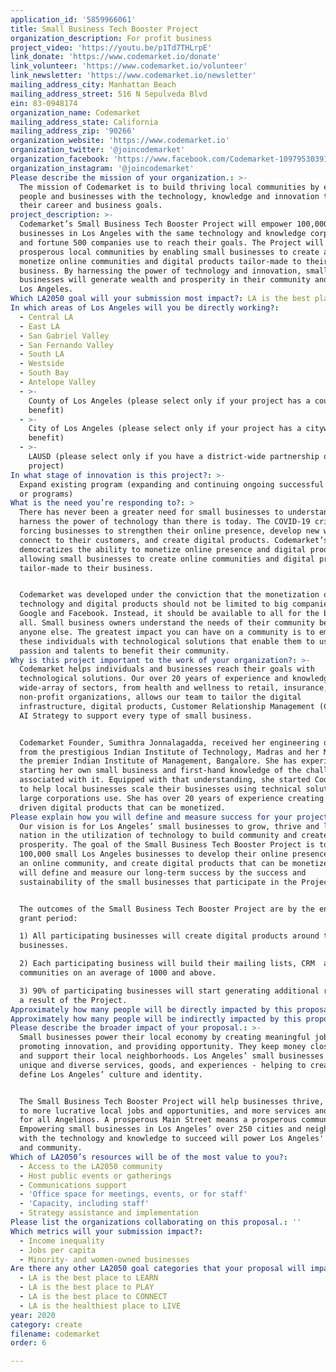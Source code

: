 ```yaml
---
application_id: '5859966061'
title: Small Business Tech Booster Project
organization_description: For profit business
project_video: 'https://youtu.be/p1Td7THLrpE'
link_donate: 'https://www.codemarket.io/donate'
link_volunteer: 'https://www.codemarket.io/volunteer'
link_newsletter: 'https://www.codemarket.io/newsletter'
mailing_address_city: Manhattan Beach
mailing_address_street: 516 N Sepulveda Blvd
ein: 83-0948174
organization_name: Codemarket
mailing_address_state: California
mailing_address_zip: '90266'
organization_website: 'https://www.codemarket.io'
organization_twitter: '@joincodemarket'
organization_facebook: 'https://www.facebook.com/Codemarket-109795303915673'
organization_instagram: '@joincodemarket'
Please describe the mission of your organization.: >-
  The mission of Codemarket is to build thriving local communities by empowering
  people and businesses with the technology, knowledge and innovation to reach
  their career and business goals.
project_description: >-
  Codemarket’s Small Business Tech Booster Project will empower 100,000 small
  businesses in Los Angeles with the same technology and knowledge corporations
  and fortune 500 companies use to reach their goals. The Project will build
  prosperous local communities by enabling small businesses to create and
  monetize online communities and digital products tailor-made to their
  business. By harnessing the power of technology and innovation, small
  businesses will generate wealth and prosperity in their community and boost
  Los Angeles.
Which LA2050 goal will your submission most impact?: LA is the best place to CREATE
In which areas of Los Angeles will you be directly working?:
  - Central LA
  - East LA
  - San Gabriel Valley
  - San Fernando Valley
  - South LA
  - Westside
  - South Bay
  - Antelope Valley
  - >-
    County of Los Angeles (please select only if your project has a countywide
    benefit)
  - >-
    City of Los Angeles (please select only if your project has a citywide
    benefit)
  - >-
    LAUSD (please select only if you have a district-wide partnership or
    project)
In what stage of innovation is this project?: >-
  Expand existing program (expanding and continuing ongoing successful projects
  or programs)
What is the need you’re responding to?: >
  There has never been a greater need for small businesses to understand and
  harness the power of technology than there is today. The COVID-19 crisis is
  forcing businesses to strengthen their online presence, develop new ways to
  connect to their customers, and create digital products. Codemarket’s platform
  democratizes the ability to monetize online presence and digital products by
  allowing small businesses to create online communities and digital products
  tailor-made to their business. 


  Codemarket was developed under the conviction that the monetization of
  technology and digital products should not be limited to big companies like
  Google and Facebook. Instead, it should be available to all for the benefit of
  all. Small business owners understand the needs of their community better than
  anyone else. The greatest impact you can have on a community is to empower
  these individuals with technological solutions that enable them to use their
  passion and talents to benefit their community. 
Why is this project important to the work of your organization?: >-
  Codemarket helps individuals and businesses reach their goals with
  technological solutions. Our over 20 years of experience and knowledge in a
  wide-array of sectors, from health and wellness to retail, insurance, and
  non-profit organizations, allows our team to tailor the digital
  infrastructure, digital products, Customer Relationship Management (CRM), and
  AI Strategy to support every type of small business.


  Codemarket Founder, Sumithra Jonnalagadda, received her engineering degree
  from the prestigious Indian Institute of Technology, Madras and her MBA from
  the premier Indian Institute of Management, Bangalore. She has experience
  starting her own small business and first-hand knowledge of the challenges
  associated with it. Equipped with that understanding, she started Codemarket
  to help local businesses scale their businesses using technical solutions that
  large corporations use. She has over 20 years of experience creating data
  driven digital products that can be monetized. 
Please explain how you will define and measure success for your project.: >
  Our vision is for Los Angeles’ small businesses to grow, thrive and lead the
  nation in the utilization of technology to build community and create
  prosperity. The goal of the Small Business Tech Booster Project is to empower
  100,000 small Los Angeles businesses to develop their online presence, build
  an online community, and create digital products that can be monetized. We
  will define and measure our long-term success by the success and
  sustainability of the small businesses that participate in the Project. 


  The outcomes of the Small Business Tech Booster Project are by the end of the
  grant period:

  1) All participating businesses will create digital products around their
  businesses.

  2) Each participating business will build their mailing lists, CRM  and online
  communities on an average of 1000 and above.

  3) 90% of participating businesses will start generating additional revenue as
  a result of the Project.
Approximately how many people will be directly impacted by this proposal?: '2500000'
Approximately how many people will be indirectly impacted by this proposal?: '10000000'
Please describe the broader impact of your proposal.: >-
  Small businesses power their local economy by creating meaningful jobs,
  promoting innovation, and providing opportunity. They keep money close to home
  and support their local neighborhoods. Los Angeles’ small businesses offer
  unique and diverse services, goods, and experiences - helping to create and
  define Los Angeles’ culture and identity.


  The Small Business Tech Booster Project will help businesses thrive, leading
  to more lucrative local jobs and opportunities, and more services and products
  for all Angelinos. A prosperous Main Street means a prosperous community.
  Empowering small businesses in Los Angeles’ over 250 cit­ies and neighborhoods
  with the technology and knowledge to succeed will power Los Angeles' economy
  and community.
Which of LA2050’s resources will be of the most value to you?:
  - Access to the LA2050 community
  - Host public events or gatherings
  - Communications support
  - 'Office space for meetings, events, or for staff'
  - 'Capacity, including staff'
  - Strategy assistance and implementation
Please list the organizations collaborating on this proposal.: ''
Which metrics will your submission impact?:
  - Income inequality
  - Jobs per capita
  - Minority- and women-owned businesses
Are there any other LA2050 goal categories that your proposal will impact?:
  - LA is the best place to LEARN
  - LA is the best place to PLAY
  - LA is the best place to CONNECT
  - LA is the healthiest place to LIVE
year: 2020
category: create
filename: codemarket
order: 6

---
```

